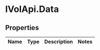 # IVolApi.Data

## Properties
Name | Type | Description | Notes
------------ | ------------- | ------------- | -------------
